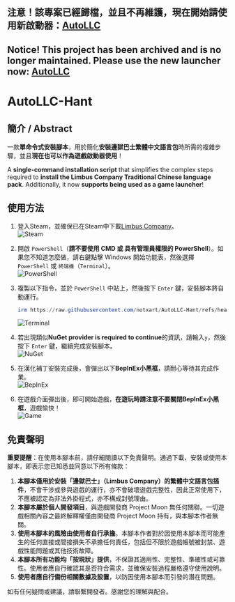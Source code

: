 ## 注意！該專案已經歸檔，並且不再維護，現在開始請使用新啟動器：[AutoLLC](https://github.com/notxart/AutoLLC)
## Notice! This project has been archived and is no longer maintained. Please use the new launcher now: [AutoLLC](https://github.com/notxart/AutoLLC)

# AutoLLC-Hant

## 簡介 / Abstract

一款**單命令式安裝腳本**，用於簡化**安裝邊獄巴士繁體中文語言包**時所需的複雜步驟，並且**現在也可以作為遊戲啟動器使用**！

A **single-command installation script** that simplifies the complex steps required to **install the Limbus Company Traditional Chinese language pack**. Additionally, it now **supports being used as a game launcher**!

## 使用方法

1. 登入Steam，並確保已在Steam中下載[Limbus Company](https://store.steampowered.com/app/1973530/Limbus_Company/)。\
   ![Steam](https://github.com/user-attachments/assets/bd1d5a5e-8080-497d-a509-a04a90d340d0)
2. 開啟 `PowerShell`（**請不要使用 CMD 或 具有管理員權限的 PowerShell**）。如果您不知道怎麼做，請右鍵點擊 Windows 開始功能表，然後選擇 `PowerShell` 或 `終端機`（`Terminal`）。\
   ![PowerShell](https://github.com/user-attachments/assets/8127f94d-ce97-427f-8f39-8ccd18536e24)
3. 複製以下指令，並於 `PowerShell` 中貼上，然後按下 `Enter` 鍵，安裝腳本將自動運行。

     ```PowerShell
     irm https://raw.githubusercontent.com/notxart/AutoLLC-Hant/refs/heads/main/limbus-hant.ps1 | iex
     ```

     ![Terminal](https://github.com/user-attachments/assets/31e6a25d-67f3-4fea-b855-ab9b3bc00621)
4. 若出現類似**NuGet provider is required to continue**的資訊，請輸入`y`，然後按下 `Enter` 鍵，繼續完成安裝腳本。\
   ![NuGet](https://github.com/user-attachments/assets/97adbd0b-8dbf-4c66-bcb5-1b130698d445)
5. 在漢化補丁安裝完成後，會彈出以下**BepInEx小黑框**，請耐心等待其完成作業。\
   ![BepInEx](https://github.com/user-attachments/assets/896556ff-b53c-4e07-bac8-1e2064025df4)
6. 在遊戲介面彈出後，即可開始遊戲，**在遊玩時請注意不要關閉BepInEx小黑框**，遊戲愉快！\
   ![Game](https://github.com/user-attachments/assets/211f39eb-9a89-4133-ae83-4533d7ef7147)

## 免責聲明

**重要提醒**：在使用本腳本前，請仔細閱讀以下免責聲明。通過下載、安裝或使用本腳本，即表示您已知悉並同意以下所有條款：

1. **本腳本僅用於安裝「邊獄巴士」（Limbus Company）的繁體中文語言包插件**，不會干涉或參與遊戲的運行，亦不會破壞遊戲完整性，因此正常使用下，不應被認定為非法外掛程式，亦不構成封號理由。
2. **本腳本屬於個人開發項目**，與遊戲開發商 Project Moon 無任何關聯。一切遊戲相關內容之最終解釋權僅由開發商 Project Moon 持有，與本腳本作者無關。
3. **使用本腳本的風險由使用者自行承擔**。本腳本作者對於因使用本腳本而可能產生的任何直接或間接損失不承擔任何責任，包括但不限於遊戲帳號被封禁、遊戲性能問題或其他技術故障。
4. **本腳本所有功能均「按現狀」提供**，不保證其適用性、完整性、準確性或可靠性。使用者應自行確認其是否符合需求，並確保安裝過程嚴格遵守使用說明。
5. **使用者應自行備份相關數據及設置**，以防因使用本腳本而引發的潛在問題。

如有任何疑問或建議，請聯繫開發者。感謝您的理解與配合。
